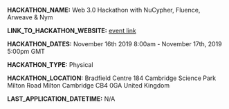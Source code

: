 **HACKATHON_NAME:** Web 3.0 Hackathon with NuCypher, Fluence, Arweave & Nym

**LINK_TO_HACKATHON_WEBSITE:** [event link](https://www.eventbrite.com/e/web-30-hackathon-with-nucypher-fluence-arweave-nym-tickets-73926214297)

**HACKATHON_DATES:** November 16th 2019 8:00am - November 17th, 2019 5:00pm GMT

**HACKATHON_TYPE:** Physical

**HACKATHON_LOCATION:** 
Bradfield Centre 184 Cambridge Science Park Milton Road
Milton
Cambridge
CB4 0GA
United Kingdom

**LAST_APPLICATION_DATETIME:** N/A
